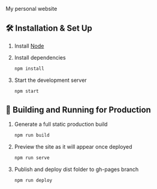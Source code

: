 My personal website

## 🛠 Installation & Set Up

1. Install [Node](https://nodejs.org/en/download/)

2. Install dependencies

   ```sh
   npm install
   ```

3. Start the development server

   ```sh
   npm start
   ```

## 🚀 Building and Running for Production

1. Generate a full static production build

   ```sh
   npm run build
   ```

2. Preview the site as it will appear once deployed

   ```sh
   npm run serve
   ```

3. Publish and deploy dist folder to gh-pages branch

   ```sh
   npm run deploy
   ```